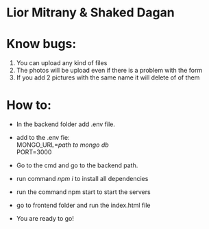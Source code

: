 # Lior Mitrany & Shaked Dagan

# Know bugs:

1. You can upload any kind of files
2. The photos will be upload even if there is a problem with the form
3. If you add 2 pictures with the same name it will delete of of them

# How to:

- In the backend folder add .env file.
- add to the .env fie:\
  MONGO_URL=_path to mongo db_\
  PORT=3000

- Go to the cmd and go to the backend path.
- run command _npm i_ to install all dependencies

- run the command npm start to start the servers
- go to frontend folder and run the index.html file
- You are ready to go!
